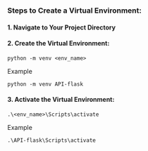### Steps to Create a Virtual Environment:

#### 1. Navigate to Your Project Directory


#### 2. Create the Virtual Environment:
```
python -m venv <env_name>
```
Example

```
python -m venv API-flask
```

#### 3. Activate the Virtual Environment:
```
.\<env_name>\Scripts\activate
```
Example
```
.\API-flask\Scripts\activate
```

#### 



#### 






#### 






#### 





























